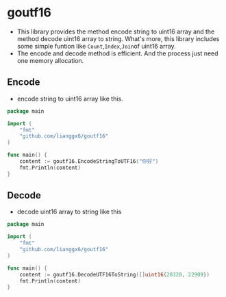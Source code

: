 # goutf16
* This library provides the method encode string to uint16 array and the method decode uint16 array to string. What's more, this library includes some simple funtion like ```Count```,```Index```,```Join```of uint16 array.
* The encode and decode method is efficient. And the process just need one memory allocation.
## Encode
* encode string to uint16 array like this.
```go
package main

import (
	"fmt"
	"github.com/lianggx6/goutf16"
)

func main() {
	content := goutf16.EncodeStringToUTF16("你好")
	fmt.Println(content)
}
```

## Decode
* decode uint16 array to string like this
```go
package main

import (
	"fmt"
	"github.com/lianggx6/goutf16"
)

func main() {
	content := goutf16.DecodeUTF16ToString([]uint16{20320, 22909})
	fmt.Println(content)
}
```
